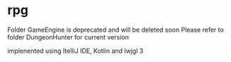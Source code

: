 # rpg
Folder GameEngine is deprecated and will be deleted soon
Please refer to folder DungeonHunter for current version

implenented using ItelliJ IDE, Kotlin and lwjgl 3
